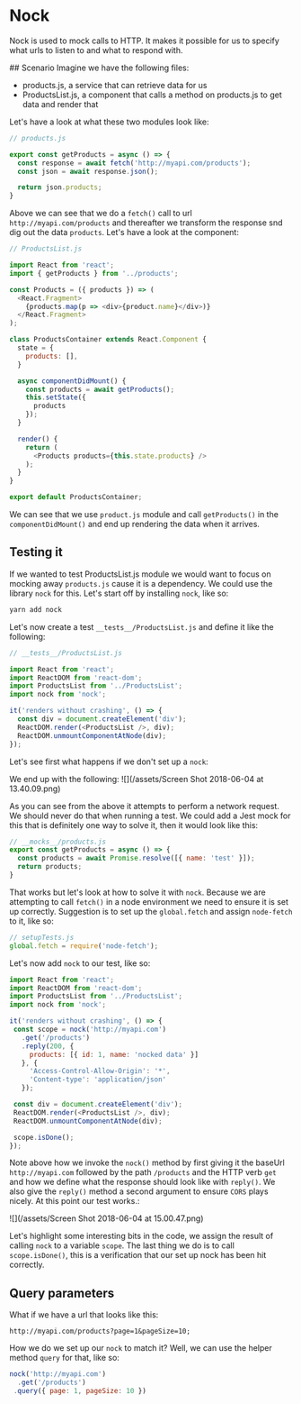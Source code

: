 # Nock
Nock is used to mock calls to HTTP. It makes it possible for us to specify what urls to listen to and what to respond with.

## Scenario
Imagine we have the following files:

- products.js, a service that can retrieve data for us
- ProductsList.js, a component that calls a method on products.js to get data and render that

Let's have a look at what these two modules look like:

```js
// products.js

export const getProducts = async () => {
  const response = await fetch('http://myapi.com/products');
  const json = await response.json();

  return json.products;
}
```

Above we can see that we do a `fetch()` call to url `http://myapi.com/products` and thereafter we transform the response snd dig out the data `products`. Let's have a look at the component:

```js
// ProductsList.js

import React from 'react';
import { getProducts } from '../products';

const Products = ({ products }) => (
  <React.Fragment>
    {products.map(p => <div>{product.name}</div>)}
  </React.Fragment>
);

class ProductsContainer extends React.Component {
  state = {
    products: [],
  }

  async componentDidMount() {
    const products = await getProducts();
    this.setState({
      products
    });
  }

  render() {
    return (
      <Products products={this.state.products} />
    );
  }
}

export default ProductsContainer;
```

We can see that we use `product.js` module and call `getProducts()` in the `componentDidMount()` and end up rendering the data when it arrives. 

## Testing it
If we wanted to test ProductsList.js module we would want to focus on mocking away `products.js` cause it is a dependency. We could use the library `nock` for this. Let's start off by installing `nock`, like so:

```js
yarn add nock
``` 

Let's now create a test `__tests__/ProductsList.js` and define it like the following:

```js
// __tests__/ProductsList.js

import React from 'react';
import ReactDOM from 'react-dom';
import ProductsList from '../ProductsList';
import nock from 'nock';

it('renders without crashing', () => {
  const div = document.createElement('div');
  ReactDOM.render(<ProductsList />, div);
  ReactDOM.unmountComponentAtNode(div);
});
```
Let's see first what happens if we don't set up a `nock`:

We end up with the following:
![](/assets/Screen Shot 2018-06-04 at 13.40.09.png)

As you can see from the above it attempts to perform a network request. We should never do that when running a test. We could add a Jest mock for this that is definitely one way to solve it, then it would look like this:

```js
// __mocks__/products.js
export const getProducts = async () => {
  const products = await Promise.resolve([{ name: 'test' }]);
  return products;
}
```

That works but let's look at how to solve it with `nock`. Because we are attempting to call `fetch()` in a node environment we need to ensure it is set up correctly. Suggestion is to set up the `global.fetch` and assign `node-fetch` to it, like so:

 ```js
 // setupTests.js
global.fetch = require('node-fetch');
 ``` 
 
 Let's now add `nock` to our test, like so:
 
 ```js
import React from 'react';
import ReactDOM from 'react-dom';
import ProductsList from '../ProductsList';
import nock from 'nock';

it('renders without crashing', () => {
  const scope = nock('http://myapi.com')
    .get('/products')
    .reply(200, {
      products: [{ id: 1, name: 'nocked data' }]
    }, {
      'Access-Control-Allow-Origin': '*',
      'Content-type': 'application/json'
    });

  const div = document.createElement('div');
  ReactDOM.render(<ProductsList />, div);
  ReactDOM.unmountComponentAtNode(div);

  scope.isDone();
});
 ```

Note above how we invoke the `nock()` method by first giving it the baseUrl `http://myapi.com` followed by the path `/products` and the HTTP verb `get` and how we define what the response should look like with `reply()`. We also give the `reply()` method a second argument to ensure `CORS` plays nicely. At this point our test works.:

![](/assets/Screen Shot 2018-06-04 at 15.00.47.png)

Let's highlight some interesting bits in the code, we assign the result of calling `nock` to a variable `scope`. The last thing we do is to call `scope.isDone()`, this is a verification that our set up nock has been hit correctly.

## Query parameters
What if we have a url that looks like this:

```
http://myapi.com/products?page=1&pageSize=10;
```
How we do we set up our `nock` to match it? Well, we can use the helper method `query` for that, like so:

```js
nock('http://myapi.com')
  .get('/products')
 .query({ page: 1, pageSize: 10 })
```




 
